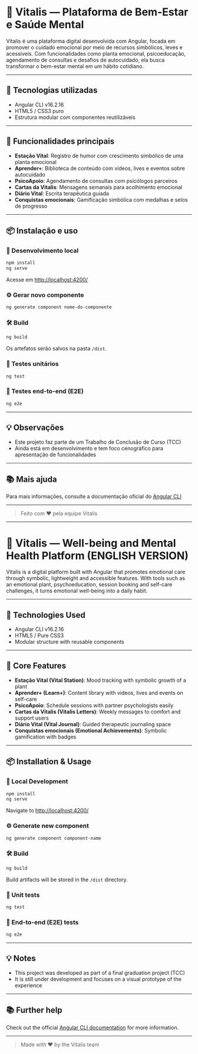 # 🌱 Vitalis — Plataforma de Bem-Estar e Saúde Mental

Vitalis é uma plataforma digital desenvolvida com Angular, focada em promover o cuidado emocional por meio de recursos simbólicos, leves e acessíveis. Com funcionalidades como planta emocional, psicoeducação, agendamento de consultas e desafios de autocuidado, ela busca transformar o bem-estar mental em um hábito cotidiano.

---

## 🚀 Tecnologias utilizadas
- Angular CLI v16.2.16
- HTML5 / CSS3 puro
- Estrutura modular com componentes reutilizáveis

---

## 📂 Funcionalidades principais
- **Estação Vital**: Registro de humor com crescimento simbólico de uma planta emocional
- **Aprender+**: Biblioteca de conteúdo com vídeos, lives e eventos sobre autocuidado
- **PsicoApoio**: Agendamento de consultas com psicólogos parceiros
- **Cartas da Vitalis**: Mensagens semanais para acolhimento emocional
- **Diário Vital**: Escrita terapêutica guiada
- **Conquistas emocionais**: Gamificação simbólica com medalhas e selos de progresso

---

## 📦 Instalação e uso

### 🔧 Desenvolvimento local
```bash
npm install
ng serve
```
Acesse em [http://localhost:4200/](http://localhost:4200/)

### ⚙️ Gerar novo componente
```bash
ng generate component nome-do-componente
```

### 🛠️ Build
```bash
ng build
```
Os artefatos serão salvos na pasta `/dist`.

### 🧪 Testes unitários
```bash
ng test
```

### 🧪 Testes end-to-end (E2E)
```bash
ng e2e
```

---

## 💡 Observações
- Este projeto faz parte de um Trabalho de Conclusão de Curso (TCC)
- Ainda está em desenvolvimento e tem foco cenográfico para apresentação de funcionalidades

---

## 📚 Mais ajuda
Para mais informações, consulte a documentação oficial do [Angular CLI](https://angular.io/cli)

---

> Feito com ❤️ pela equipe Vitalis

---

# 🌱 Vitalis — Well-being and Mental Health Platform (ENGLISH VERSION)

Vitalis is a digital platform built with Angular that promotes emotional care through symbolic, lightweight and accessible features. With tools such as an emotional plant, psychoeducation, session booking and self-care challenges, it turns emotional well-being into a daily habit.

---

## 🚀 Technologies Used
- Angular CLI v16.2.16
- HTML5 / Pure CSS3
- Modular structure with reusable components

---

## 📂 Core Features
- **Estação Vital (Vital Station)**: Mood tracking with symbolic growth of a plant
- **Aprender+ (Learn+)**: Content library with videos, lives and events on self-care
- **PsicoApoio**: Schedule sessions with partner psychologists easily
- **Cartas da Vitalis (Vitalis Letters)**: Weekly messages to comfort and support users
- **Diário Vital (Vital Journal)**: Guided therapeutic journaling space
- **Conquistas emocionais (Emotional Achievements)**: Symbolic gamification with badges

---

## 📦 Installation & Usage

### 🔧 Local Development
```bash
npm install
ng serve
```
Navigate to [http://localhost:4200/](http://localhost:4200/)

### ⚙️ Generate new component
```bash
ng generate component component-name
```

### 🛠️ Build
```bash
ng build
```
Build artifacts will be stored in the `/dist` directory.

### 🧪 Unit tests
```bash
ng test
```

### 🧪 End-to-end (E2E) tests
```bash
ng e2e
```

---

## 💡 Notes
- This project was developed as part of a final graduation project (TCC)
- It is still under development and focuses on a visual prototype of the experience

---

## 📚 Further help
Check out the official [Angular CLI documentation](https://angular.io/cli) for more information.

---

> Made with ❤️ by the Vitalis team
